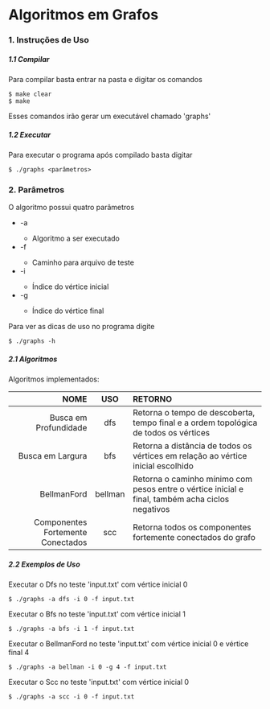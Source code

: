 # Algoritmos em Grafos

### 1. Instruções de Uso
##### 1.1 Compilar
Para compilar basta entrar na pasta e digitar os comandos 
```
$ make clear
$ make
```
Esses comandos irão gerar um executável chamado 'graphs'
##### 1.2 Executar
Para executar o programa após compilado basta digitar 
```
$ ./graphs <parâmetros>
```
### 2. Parâmetros
O algoritmo possui quatro parâmetros
 - -a <algoritmo>
   * Algoritmo a ser executado
- -f <arquivo>
   * Caminho para arquivo de teste
- -i <index>
   * Índice do vértice inicial
- -g <index>
   * Índice do vértice final

Para ver as dicas de uso no programa digite
```
$ ./graphs -h
```
##### 2.1 Algoritmos
Algoritmos implementados:

| NOME | USO | RETORNO |
| ----: | :----: | :----------- |
| Busca em Profundidade  | dfs | Retorna o tempo de descoberta, tempo final e a ordem topológica de todos os vértices |
| Busca em Largura  | bfs | Retorna a distância de todos os vértices em relação ao vértice inicial escolhido |
| BellmanFord  | bellman | Retorna o caminho mínimo com pesos entre o vértice inicial e final, também acha ciclos negativos |
| Componentes Fortemente Conectados  | scc | Retorna todos os componentes fortemente conectados do grafo |

##### 2.2 Exemplos de Uso
Executar o Dfs no teste 'input.txt' com vértice inicial 0
```
$ ./graphs -a dfs -i 0 -f input.txt
```

Executar o Bfs no teste 'input.txt' com vértice inicial 1
```
$ ./graphs -a bfs -i 1 -f input.txt
```

Executar o BellmanFord no teste 'input.txt' com vértice inicial 0 e vértice final 4
```
$ ./graphs -a bellman -i 0 -g 4 -f input.txt
```

Executar o Scc no teste 'input.txt' com vértice inicial 0
```
$ ./graphs -a scc -i 0 -f input.txt
```

